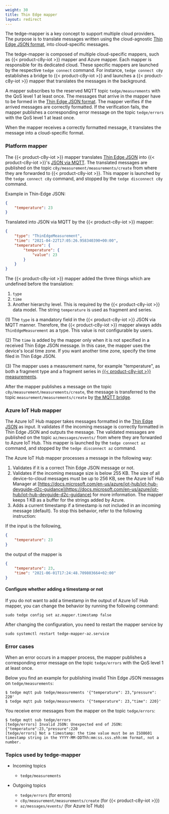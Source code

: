 ```yaml
---
weight: 30
title: Thin Edge mapper
layout: redirect
---
```


The tedge-mapper is a key concept to support multiple cloud providers. The purpose is to translate messages written using the cloud-agnostic [Thin Edge JSON format](#thin-edge-json), into cloud-specific messages.

The tedge-mapper is composed of multiple cloud-specific mappers, such as {{< product-c8y-iot >}} mapper and Azure mapper. Each mapper is responsible for its dedicated cloud. These specific mappers are launched by the respective `tedge connect` command. For instance, `tedge connect c8y` establishes a bridge to {{< product-c8y-iot >}} and launches a {{< product-c8y-iot >}} mapper that translates the messages in the background.

A mapper subscribes to the reserved MQTT topic `tedge/measurements` with the QoS level 1 at least once. The messages that arrive in the mapper have to be formed in the [Thin Edge JSON format](#thin-edge-json). The mapper verifies if the arrived messages are correctly formatted. If the verification fails, the mapper publishes a corresponding error message on the topic `tedge/errors` with the QoS level 1 at least once.

When the mapper receives a correctly formatted message, it translates the message into a cloud-specific format.

### Platform mapper

The {{< product-c8y-iot >}} mapper translates [Thin Edge JSON](#thin-edge-json) into {{< product-c8y-iot >}}'s [JSON via MQTT](https://cumulocity.com/guides/device-sdk/mqtt/#json).
The translated messages are published on the topic `c8y/measurement/measurements/create` from where they are forwarded to {{< product-c8y-iot >}}. This mapper is launched by the `tedge connect c8y` command, and stopped by the `tedge disconnect c8y` command.

Example in Thin-Edge JSON:

```json
{
	"temperature": 23
}
```

Translated into JSON via MQTT by the {{< product-c8y-iot >}} mapper:

```json
{
	"type": "ThinEdgeMeasurement",
	"time": "2021-04-22T17:05:26.958340390+00:00",
	"temperature": {
		"temperature": {
			"value": 23
		}
	}
}
```

The {{< product-c8y-iot >}} mapper added the three things which are undefined before the translation:

1. `type`
2. `time`
3. Another hierarchy level. This is required by the {{< product-c8y-iot >}} data model.
The string `temperature` is used as fragment and series.

(1) The `type` is a mandatory field in the {{< product-c8y-iot >}} JSON via MQTT manner. Therefore, the {{< product-c8y-iot >}} mapper always adds `ThinEdgeMeasurement` as a type. This value is not configurable by users.

(2) The `time` is added by the mapper only when it is not specified in a received Thin Edge JSON message. In this case, the mapper uses the device's local time zone. If you want another time zone, specify the time filed in Thin Edge JSON.

(3) The mapper uses a measurement name, for example "temperature", as both a fragment type and a fragment series in [{{< product-c8y-iot >}} measurements](https://www.cumulocity.com/api/#tag/Measurements).

After the mapper publishes a message on the topic `c8y/measurement/measurements/create`, the message is transferred to the topic `measurement/measurements/create` by [the MQTT bridge](/thin-edge/thin-edge-developer-tools/#mqtt-topics).

### Azure IoT Hub mapper

The Azure IoT Hub mapper takes messages formatted in the [Thin Edge JSON](/thin-edge/thin-edge-architecture/#thin-edge-json) as input. It validates if the incoming message is correctly formatted in Thin Edge JSON and outputs the message. The validated messages are published on the topic `az/messages/events/` from where they are forwarded to Azure IoT Hub. This mapper is launched by the `tedge connect az` command, and stopped by the `tedge disconnect az` command.

The Azure IoT Hub mapper processes a message in the following way:

1. Validates if it is a correct Thin Edge JSON message or not.
2. Validates if the incoming message size is below 255 KB.
The size of all device-to-cloud messages must be up to 256 KB, see the Azure IoT Hub Manager at [https://docs.microsoft.com/en-us/azure/iot-hub/iot-hub-devguide-d2c-guidance](https://docs.microsoft.com/en-us/azure/iot-hub/iot-hub-devguide-d2c-guidance) for more information.
The mapper keeps 1 KB as a buffer for the strings added by Azure.
3. Adds a current timestamp if a timestamp is not included in an incoming message (default). To stop this behavior, refer to the following instruction:

If the input is the following,

```json
{
	"temperature": 23
}
```

the output of the mapper is

```json
{
	"temperature": 23,
	"time": "2021-06-01T17:24:48.709803664+02:00"
}
```

#### Configure whether adding a timestamp or not

If you do not want to add a timestamp in the output of Azure IoT Hub mapper, you can change the behavior by running the following command:

```shell
sudo tedge config set az.mapper.timestamp false
```

After changing the configuration, you need to restart the mapper service by

```shell
sudo systemctl restart tedge-mapper-az.service
```

### Error cases

When an error occurs in a mapper process, the mapper publishes a corresponding error message on the topic `tedge/errors` with the QoS level 1 at least once.

Below you find an example for publishing invalid Thin Edge JSON messages on `tedge/measurements`:

```shell
$ tedge mqtt pub tedge/measurements '{"temperature": 23,"pressure": 220'
$ tedge mqtt pub tedge/measurements '{"temperature": 23,"time": 220}'
```

You receive error messages from the mapper on the topic `tedge/errors`:

```shell
$ tedge mqtt sub tedge/errors
[tedge/errors] Invalid JSON: Unexpected end of JSON: {"temperature":23,"pressure":220
[tedge/errors] Not a timestamp: the time value must be an ISO8601 timestamp string in the YYYY-MM-DDThh:mm:ss.sss.±hh:mm format, not a number.
```

### Topics used by tedge-mapper

- Incoming topics
    - `tedge/measurements`

- Outgoing topics
    - `tedge/errors` (for errors)
    - `c8y/measurement/measurements/create` (for {{< product-c8y-iot >}})
    - `az/messages/events/` (for Azure IoT Hub)
